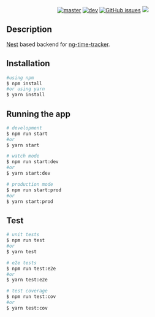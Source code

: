   <p align="center">
<a href="https://travis-ci.org/nestjs/nest"><img src="https://img.shields.io/travis/coder-diogo/nest-time-tracker/master.svg?label=Master" alt="master" /></a>
<a href="https://travis-ci.org/nestjs/nest"><img src="https://img.shields.io/travis/coder-diogo/nest-time-tracker/dev.svg?label=Dev" alt="dev" /></a>
<a href="https://github.com/coder-diogo/nest-time-tracker/issues"><img alt="GitHub issues" src="https://img.shields.io/github/issues/coder-diogo/nest-time-tracker"></a>
<a href="https://codecov.io/gh/coder-diogo/nest-time-tracker">
  <img src="https://codecov.io/gh/coder-diogo/nest-time-tracker/branch/master/graph/badge.svg" />
</a>
</p>

## Description

[Nest](https://github.com/nestjs/nest) based backend for [ng-time-tracker]().

## Installation

```bash
#using npm
$ npm install
#or using yarn
$ yarn install
```

## Running the app

```bash
# development
$ npm run start
#or
$ yarn start

# watch mode
$ npm run start:dev
#or
$ yarn start:dev

# production mode
$ npm run start:prod
#or
$ yarn start:prod
```

## Test

```bash
# unit tests
$ npm run test
#or
$ yarn test

# e2e tests
$ npm run test:e2e
#or
$ yarn test:e2e

# test coverage
$ npm run test:cov
#or
$ yarn test:cov
```